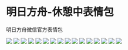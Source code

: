 # 明日方舟-休憩中表情包

明日方舟微信官方表情包

![](https://gcore.jsdelivr.net/gh/yoghurtlee-thu/twikoo-magic@main/image/Arknights_rest/rest_01.webp)
![](https://gcore.jsdelivr.net/gh/yoghurtlee-thu/twikoo-magic@main/image/Arknights_rest/rest_02.webp)
![](https://gcore.jsdelivr.net/gh/yoghurtlee-thu/twikoo-magic@main/image/Arknights_rest/rest_03.webp)
![](https://gcore.jsdelivr.net/gh/yoghurtlee-thu/twikoo-magic@main/image/Arknights_rest/rest_04.webp)
![](https://gcore.jsdelivr.net/gh/yoghurtlee-thu/twikoo-magic@main/image/Arknights_rest/rest_05.webp)
![](https://gcore.jsdelivr.net/gh/yoghurtlee-thu/twikoo-magic@main/image/Arknights_rest/rest_06.webp)
![](https://gcore.jsdelivr.net/gh/yoghurtlee-thu/twikoo-magic@main/image/Arknights_rest/rest_07.webp)
![](https://gcore.jsdelivr.net/gh/yoghurtlee-thu/twikoo-magic@main/image/Arknights_rest/rest_08.webp)
![](https://gcore.jsdelivr.net/gh/yoghurtlee-thu/twikoo-magic@main/image/Arknights_rest/rest_09.webp)
![](https://gcore.jsdelivr.net/gh/yoghurtlee-thu/twikoo-magic@main/image/Arknights_rest/rest_10.webp)
![](https://gcore.jsdelivr.net/gh/yoghurtlee-thu/twikoo-magic@main/image/Arknights_rest/rest_11.webp)
![](https://gcore.jsdelivr.net/gh/yoghurtlee-thu/twikoo-magic@main/image/Arknights_rest/rest_12.webp)
![](https://gcore.jsdelivr.net/gh/yoghurtlee-thu/twikoo-magic@main/image/Arknights_rest/rest_13.webp)
![](https://gcore.jsdelivr.net/gh/yoghurtlee-thu/twikoo-magic@main/image/Arknights_rest/rest_14.webp)
![](https://gcore.jsdelivr.net/gh/yoghurtlee-thu/twikoo-magic@main/image/Arknights_rest/rest_15.webp)
![](https://gcore.jsdelivr.net/gh/yoghurtlee-thu/twikoo-magic@main/image/Arknights_rest/rest_16.webp)
